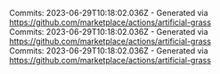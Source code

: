 Commits: 2023-06-29T10:18:02.036Z - Generated via https://github.com/marketplace/actions/artificial-grass
<br>
Commits: 2023-06-29T10:18:02.036Z - Generated via https://github.com/marketplace/actions/artificial-grass
<br>
Commits: 2023-06-29T10:18:02.036Z - Generated via https://github.com/marketplace/actions/artificial-grass
<br>
